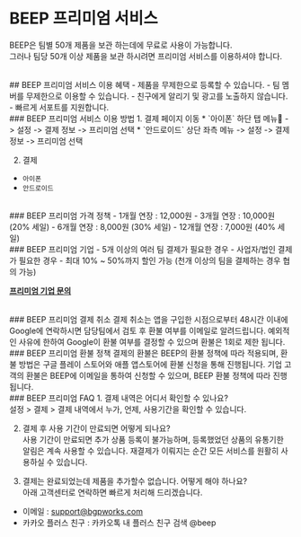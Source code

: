 # BEEP 프리미엄 서비스

BEEP은 팀별 50개 제품을 보관 하는데에 무료로 사용이 가능합니다.<br/>
그러나 팀당 50개 이상 제품을 보관 하시려면 프리미엄 서비스를 이용하셔야 합니다.

<br/>
## BEEP 프리미엄 서비스 이용 혜택
- 제품을 무제한으로 등록할 수 있습니다.
- 팀 멤버를 무제한으로 이용할 수 있습니다.
- 친구에게 알리기 및 광고를 노출하지 않습니다.
- 빠르게 서포트를 지원합니다.

<br/>
### BEEP 프리미엄 서비스 이용 방법
1. 결제 페이지 이동
  * `아이폰` 하단 탭 메뉴👣 -> 설정 -> 결제 정보 -> 프리미엄 선택
  * `안드로이드` 상단 좌측 메뉴 -> 설정 -> 결제 정보 -> 프리미엄 선택 

2. 결제
  * `아이폰`
  * `안드로이드`

<br/>
### BEEP 프리미엄 가격 정책
-  1개월 연장 : 12,000원
-  3개월 연장 : 10,000원 (20% 세일)
-  6개월 연장 :  8,000원 (30% 세일)
- 12개월 연장 :  7,000원 (40% 세일)

<br/>
### BEEP 프리미엄 기업
- 5개 이상의 여러 팀 결제가 필요한 경우
- 사업자/법인 결제가 필요한 경우
- 최대 10% ~ 50%까지 할인 가능 (천개 이상의 팀을 결제하는 경우 협의 가능)

 **[프리미엄 기업 문의](https://docs.google.com/forms/d/1DOHecO-1xbndQIck90HuNhBJoJuh9Ez0pALEgWLZU7Q)**

<br/>
### BEEP 프리미엄 결제 취소
결제 취소는 앱을 구입한 시점으로부터 48시간 이내에 Google에 연락하시면 담당팀에서 검토 후 환불 여부를 이메일로 알려드립니다.
예외적인 사유에 한하여 Google이 환불 여부를 결정할 수 있으며 환불은 1회로 제한 됩니다.

<br/>
### BEEP 프리미엄 환불 정책
결제의 환불은 BEEP의 환불 정책에 따라 적용되며, 환불 방법은 구글 플레이 스토어와 애플 앱스토어에 환불 신청을 통해 진행됩니다.
기업 고객의 환불은 BEEP에 이메일을 통하여 신청할 수 있으며, BEEP 환불 정책에 따라 진행됩니다.

<br/>
### BEEP 프리미엄 FAQ
1. 결제 내역은 어디서 확인할 수 있나요?<br/>
설정 > 결제 > 결제 내역에서 누가, 언제, 사용기간을 확인할 수 있습니다.

2. 결제 후 사용 기간이 만료되면 어떻게 되나요?<br/>
사용 기간이 만료되면 추가 상품 등록이 불가능하며, 등록했었던 상품의 유통기한 알림은 계속 사용할 수 있습니다.
재결제가 이뤄지는 순간 모든 서비스를 원활히 사용하실 수 있습니다.

3. 결제는 완료되었는데 제품을 추가할수 없습니다. 어떻게 해야 하나요?<br/>
아래 고객센터로 연락하면 빠르게 처리해 드리겠습니다.
 * 이메일 : support@bgpworks.com
 * 카카오 플러스 친구 : 카카오톡 내 플러스 친구 검색 @beep




